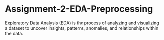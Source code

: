 # Assignment-2-EDA-Preprocessing
Exploratory Data Analysis (EDA) is the process of analyzing and visualizing a dataset to uncover insights, patterns, anomalies, and relationships within the data. 
